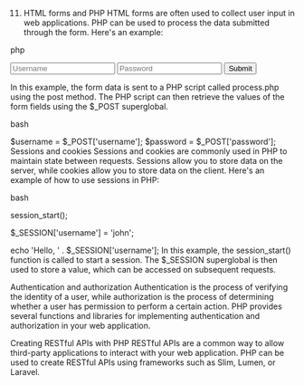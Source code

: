11. HTML forms and PHP
HTML forms are often used to collect user input in web applications. PHP can be used to process the data submitted through the form. Here's an example:

php

<form action="process.php" method="post">
  <input type="text" name="username" placeholder="Username">
  <input type="password" name="password" placeholder="Password">
  <button type="submit">Submit</button>
</form>
In this example, the form data is sent to a PHP script called process.php using the post method. The PHP script can then retrieve the values of the form fields using the $_POST superglobal.

bash

$username = $_POST['username'];
$password = $_POST['password'];
Sessions and cookies
Sessions and cookies are commonly used in PHP to maintain state between requests. Sessions allow you to store data on the server, while cookies allow you to store data on the client. Here's an example of how to use sessions in PHP:

bash

session_start();

$_SESSION['username'] = 'john';

echo 'Hello, ' . $_SESSION['username'];
In this example, the session_start() function is called to start a session. The $_SESSION superglobal is then used to store a value, which can be accessed on subsequent requests.

Authentication and authorization
Authentication is the process of verifying the identity of a user, while authorization is the process of determining whether a user has permission to perform a certain action. PHP provides several functions and libraries for implementing authentication and authorization in your web application.

Creating RESTful APIs with PHP
RESTful APIs are a common way to allow third-party applications to interact with your web application. PHP can be used to create RESTful APIs using frameworks such as Slim, Lumen, or Laravel.